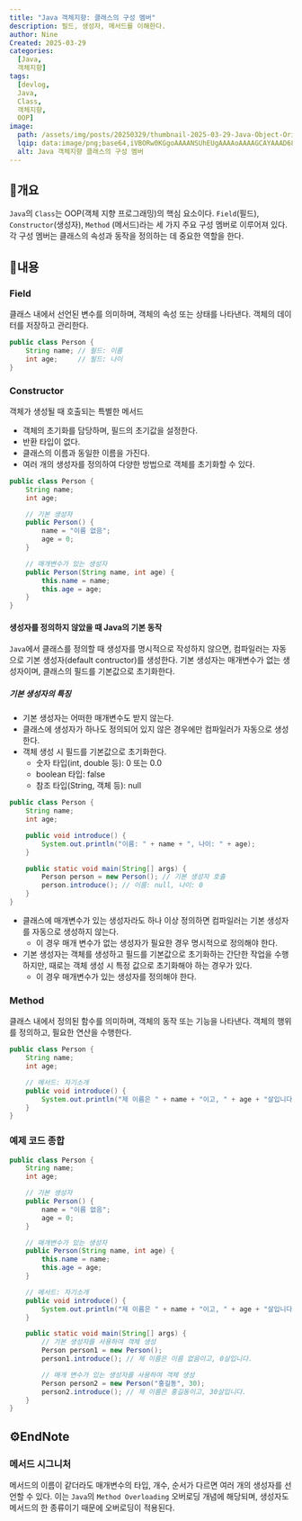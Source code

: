 ```yaml
---
title: "Java 객체지향: 클래스의 구성 멤버"
description: 필드, 생성자, 메서드를 이해한다.
author: Nine
Created: 2025-03-29
categories:
  [Java,
  객체지향]
tags:
  [devlog,
  Java,
  Class,
  객체지향,
  OOP]
image:
  path: /assets/img/posts/20250329/thumbnail-2025-03-29-Java-Object-Oriented-Members-of-Class.png
  lqip: data:image/png;base64,iVBORw0KGgoAAAANSUhEUgAAAAoAAAAGCAYAAAD68A/GAAAAAklEQVR4AewaftIAAABKSURBVI3BMQqAMBBFwZewxEZQSBFyCe9/GmttrCzVr424jZCZoAcNIo0MR9uMJLSvhNQT68TLcBZlumRoLBznReFjODUP/Ik0ugF+EROI+41dSwAAAABJRU5ErkJggg==
  alt: Java 객체지향 클래스의 구성 멤버
---
```

## 📌개요

`Java`의 `Class`는 OOP(객체 지향 프로그래밍)의 핵심 요소이다.
`Field`(필드), `Constructor`(생성자), `Method` (메서드)라는 세 가지 주요 구성 멤버로 이루어져 있다.
각 구성 멤버는 클래스의 속성과 동작을 정의하는 데 중요한 역할을 한다.

## 📌내용

### Field

클래스 내에서 선언된 변수를 의미하며, 객체의 속성 또는 상태를 나타낸다.
객체의 데이터를 저장하고 관리한다.

```java
public class Person {
	String name; // 필드: 이름
	int age;     // 필드: 나이
}
```

### Constructor

객체가 생성될 때 호출되는 특별한 메서드

- 객체의 초기화를 담당하며, 필드의 초기값을 설정한다.
- 반환 타입이 없다.
- 클래스의 이름과 동일한 이름을 가진다.
- 여러 개의 생성자를 정의하여 다양한 방법으로 객체를 초기화할 수 있다.

```java
public class Person {
	String name;
	int age;

	// 기본 생성자
	public Person() {
		name = "이름 없음";
		age = 0;
	}

	// 매개변수가 있는 생성자
	public Person(String name, int age) {
		this.name = name;
		this.age = age;
	}
}
```

#### 생성자를 정의하지 않았을 때 Java의 기본 동작

`Java`에서 클래스를 정의할 때 생성자를 명시적으로 작성하지 않으면, 컴파일러는 자동으로 기본 생성자(default contructor)를 생성한다.
기본 생성자는 매개변수가 없는 생성자이며, 클래스의 필드를 기본값으로 초기화한다.

##### 기본 생성자의 특징

- 기본 생성자는 어떠한 매개변수도 받지 않는다.
- 클래스에 생성자가 하나도 정의되어 있지 않은 경우에만 컴파일러가 자동으로 생성한다.
- 객체 생성 시 필드를 기본값으로 초기화한다.
	- 숫자 타입(int, double 등): 0 또는 0.0
	- boolean 타입: false
	- 참조 타입(String, 객체 등): null

```java
public class Person {
	String name;
	int age;

	public void introduce() {
		System.out.println("이름: " + name + ", 나이: " + age);
	}

	public static void main(String[] args) {
		Person person = new Person(); // 기본 생성자 호출
		person.introduce(); // 이름: null, 나이: 0
	}
}
```

- 클래스에 매개변수가 있는 생성자라도 하나 이상 정의하면 컴파일러는 기본 생성자를 자동으로 생성하지 않는다.
	- 이 경우 매개 변수가 없는 생성자가 필요한 경우 명시적으로 정의해야 한다.
- 기본 생성자는 객체를 생성하고 필드를 기본값으로 초기화하는 간단한 작업을 수행하지만, 때로는 객체 생성 시 특정 값으로 초기화해야 하는 경우가 있다.
	- 이 경우 매개변수가 있는 생성자를 정의해야 한다.

### Method

클래스 내에서 정의된 함수를 의미하며, 객체의 동작 또는 기능을 나타낸다.
객체의 행위를 정의하고, 필요한 연산을 수행한다.

```java
public class Person {
	String name;
	int age;

	// 메서드: 자기소개
	public void introduce() {
		System.out.println("제 이름은 " + name + "이고, " + age + "살입니다.");
	}
}
```


### 예제 코드 종합

```java
public class Person {
	String name;
	int age;

	// 기본 생성자
	public Person() {
		name = "이름 없음";
		age = 0;
	}

	// 매개변수가 있는 생성자
	public Person(String name, int age) {
		this.name = name;
		this.age = age;
	}

	// 메서드: 자기소개
	public void introduce() {
		System.out.println("제 이름은 " + name + "이고, " + age + "살입니다.");
	}

	public static void main(String[] args) {
		// 기본 생성자를 사용하여 객체 생성
		Person person1 = new Person();
		person1.introduce(); // 제 이름은 이름 없음이고, 0살입니다.

		// 매개 변수가 있는 생성자를 사용하여 객체 생성
		Person person2 = new Person("홍길동", 30);
		person2.introduce(); // 제 이름은 홍길동이고, 30살입니다.
	}
}
```

## ⚙️EndNote

### 메서드 시그니처

메서드의 이름이 같더라도 매개변수의 타입, 개수, 순서가 다르면 여러 개의 생성자를 선언할 수 있다.
이는 `Java`의 `Method Overloading` 오버로딩 개념에 해당되며, 생성자도 메서드의 한 종류이기 때문에 오버로딩이 적용된다.

